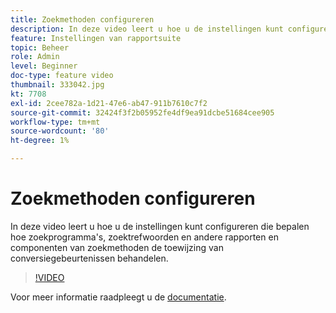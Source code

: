 ```yaml
---
title: Zoekmethoden configureren
description: In deze video leert u hoe u de instellingen kunt configureren die bepalen hoe zoekprogramma's, zoektrefwoorden en andere rapporten en componenten van zoekmethoden de toewijzing van conversiegebeurtenissen behandelen.
feature: Instellingen van rapportsuite
topic: Beheer
role: Admin
level: Beginner
doc-type: feature video
thumbnail: 333042.jpg
kt: 7708
exl-id: 2cee782a-1d21-47e6-ab47-911b7610c7f2
source-git-commit: 32424f3f2b05952fe4df9ea91dcbe51684cee905
workflow-type: tm+mt
source-wordcount: '80'
ht-degree: 1%

---
```


# Zoekmethoden configureren

In deze video leert u hoe u de instellingen kunt configureren die bepalen hoe zoekprogramma&#39;s, zoektrefwoorden en andere rapporten en componenten van zoekmethoden de toewijzing van conversiegebeurtenissen behandelen.

>[!VIDEO](https://video.tv.adobe.com/v/333042/?quality=12&learn=on)

Voor meer informatie raadpleegt u de [documentatie](https://experienceleague.adobe.com/docs/analytics/admin/admin-tools/finding-methods.html).
